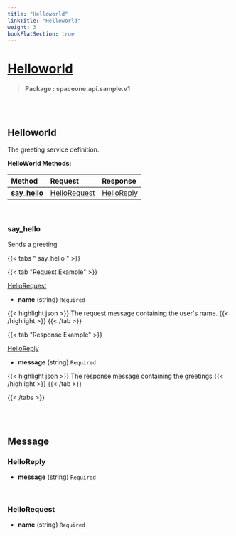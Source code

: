 ```yaml
---
title: "Helloworld"
linkTitle: "Helloworld"
weight: 3
bookFlatSection: true
---
```

# [Helloworld](#Helloworld)



>  **Package : spaceone.api.sample.v1**

<br>
<br>

## Helloworld

The greeting service definition.



**HelloWorld Methods:**


| Method | Request | Response |
| :----- | :-------- | :-------- |
| [**say_hello**](./HelloWorld#say_hello) | [HelloRequest](HelloWorld#hellorequest) | [HelloReply](HelloWorld#helloreply) |



    
<br>

### say_hello

Sends a greeting







 {{< tabs " say_hello " >}}

 {{< tab "Request Example" >}}



[HelloRequest](./HelloWorld#hellorequest)

* **name** (string)   `Required` 





{{< highlight json >}}
The request message containing the user's name.
{{< /highlight >}}
{{< /tab >}}


 {{< tab "Response Example" >}}

[HelloReply](#HELLOREPLY)
* **message** (string)   `Required` 



{{< highlight json >}}
The response message containing the greetings
{{< /highlight >}}
{{< /tab >}}


{{< /tabs >}}


    


<br>
<br>

## Message



### HelloReply
* **message** (string)   `Required` 

    <br>

### HelloRequest
* **name** (string)   `Required` 

    <br>
